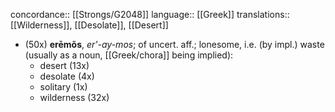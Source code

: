 concordance:: [[Strongs/G2048]] 
language:: [[Greek]] 
translations:: [[Wilderness]], [[Desolate]], [[Desert]]

- (50x) **erēmõs**, *er'-ay-mos*; of uncert. aff.; lonesome, i.e. (by impl.) waste (usually as a noun, [[Greek/chora]] being implied):
	- desert (13x)
	- desolate (4x)
	- solitary (1x)
	- wilderness (32x)